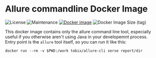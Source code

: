 # Allure commandline Docker Image

![License](https://img.shields.io/github/license/Dosage-Bot/allure-cli)
![Maintenance](https://img.shields.io/maintenance/yes/2021)
[![Docker image](https://github.com/Dosage-Bot/allure-cli/actions/workflows/deploy.yaml/badge.svg)](https://github.com/Dosage-Bot/allure-cli/actions/workflows/deploy.yaml)
![Docker Image Size (tag)](https://img.shields.io/docker/image-size/tobix/allure-cli/latest)

This docker image contains only the allure command line tool, especially useful
if you otherwise aren't using Java in your developemnt process. Entry point is
the `allure` tool itself, so you can run it like this:

    docker run --rm -v $PWD:/work tobix/allure-cli serve report/dir

